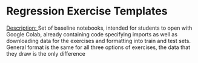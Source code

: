 # Regression Exercise Templates

<u> Description: </u> Set of baseline notebooks, intended for students to open with Google Colab, already containing code specifying imports as well as downloading data for the exercises and formatting into train and test sets. General format is the same for all three options of exercises, the data that they draw is the only difference
